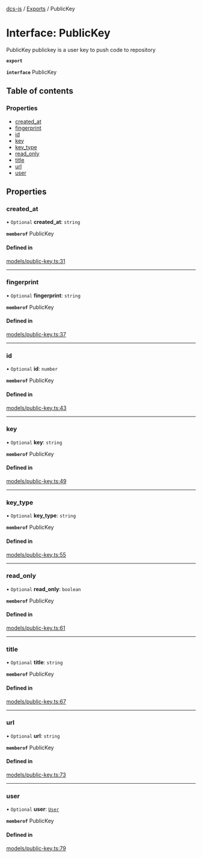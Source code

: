 [dcs-js](../README.md) / [Exports](../modules.md) / PublicKey

# Interface: PublicKey

PublicKey publickey is a user key to push code to repository

**`export`**

**`interface`** PublicKey

## Table of contents

### Properties

- [created\_at](PublicKey.md#created_at)
- [fingerprint](PublicKey.md#fingerprint)
- [id](PublicKey.md#id)
- [key](PublicKey.md#key)
- [key\_type](PublicKey.md#key_type)
- [read\_only](PublicKey.md#read_only)
- [title](PublicKey.md#title)
- [url](PublicKey.md#url)
- [user](PublicKey.md#user)

## Properties

### <a id="created_at" name="created_at"></a> created\_at

• `Optional` **created\_at**: `string`

**`memberof`** PublicKey

#### Defined in

[models/public-key.ts:31](https://github.com/unfoldingWord/dcs-js/blob/42a7ab5/models/public-key.ts#L31)

___

### <a id="fingerprint" name="fingerprint"></a> fingerprint

• `Optional` **fingerprint**: `string`

**`memberof`** PublicKey

#### Defined in

[models/public-key.ts:37](https://github.com/unfoldingWord/dcs-js/blob/42a7ab5/models/public-key.ts#L37)

___

### <a id="id" name="id"></a> id

• `Optional` **id**: `number`

**`memberof`** PublicKey

#### Defined in

[models/public-key.ts:43](https://github.com/unfoldingWord/dcs-js/blob/42a7ab5/models/public-key.ts#L43)

___

### <a id="key" name="key"></a> key

• `Optional` **key**: `string`

**`memberof`** PublicKey

#### Defined in

[models/public-key.ts:49](https://github.com/unfoldingWord/dcs-js/blob/42a7ab5/models/public-key.ts#L49)

___

### <a id="key_type" name="key_type"></a> key\_type

• `Optional` **key\_type**: `string`

**`memberof`** PublicKey

#### Defined in

[models/public-key.ts:55](https://github.com/unfoldingWord/dcs-js/blob/42a7ab5/models/public-key.ts#L55)

___

### <a id="read_only" name="read_only"></a> read\_only

• `Optional` **read\_only**: `boolean`

**`memberof`** PublicKey

#### Defined in

[models/public-key.ts:61](https://github.com/unfoldingWord/dcs-js/blob/42a7ab5/models/public-key.ts#L61)

___

### <a id="title" name="title"></a> title

• `Optional` **title**: `string`

**`memberof`** PublicKey

#### Defined in

[models/public-key.ts:67](https://github.com/unfoldingWord/dcs-js/blob/42a7ab5/models/public-key.ts#L67)

___

### <a id="url" name="url"></a> url

• `Optional` **url**: `string`

**`memberof`** PublicKey

#### Defined in

[models/public-key.ts:73](https://github.com/unfoldingWord/dcs-js/blob/42a7ab5/models/public-key.ts#L73)

___

### <a id="user" name="user"></a> user

• `Optional` **user**: [`User`](User.md)

**`memberof`** PublicKey

#### Defined in

[models/public-key.ts:79](https://github.com/unfoldingWord/dcs-js/blob/42a7ab5/models/public-key.ts#L79)
